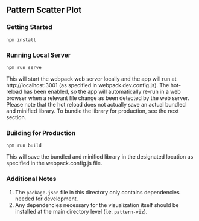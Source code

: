 ## Pattern Scatter Plot

### Getting Started
```
npm install
```

### Running Local Server

```
npm run serve
```
This will start the webpack web server locally and the app will run at http://localhost:3001 (as specified in webpack.dev.config.js). The hot-reload has been enabled, so the app will automatically re-run in a web browser when a relevant file change as been detected by the web server. Please note that the hot reload does not actually save an actual bundled and minified library. To bundle the library for production, see the next section.
### Building for Production
```
npm run build
```
This will save the bundled and minified library in the designated location as specified in the webpack.config.js file.
### Additional Notes
1. The `package.json` file in this directory only contains dependencies needed for development.
2. Any dependencies necessary for the visualization itself should be installed at the main directory level (i.e. `pattern-viz`).
